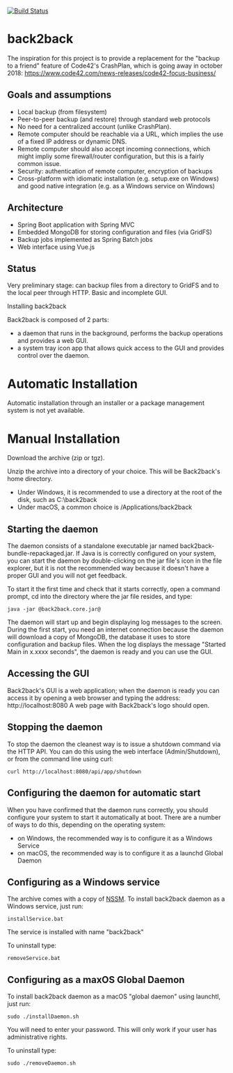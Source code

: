 [![Build Status](https://travis-ci.org/ogerardin/back2back.svg?branch=master)](https://travis-ci.org/ogerardin/back2back)

back2back
=========

The inspiration for this project is to provide a replacement for the "backup to a friend" feature of Code42's CrashPlan,
which is going away in october 2018: https://www.code42.com/news-releases/code42-focus-business/


Goals and assumptions
-----
- Local backup (from filesystem)
- Peer-to-peer backup (and restore) through standard web protocols
- No need for a centralized account (unlike CrashPlan). 
- Remote computer should be reachable via a URL, which implies the use of a fixed IP address or dynamic DNS. 
- Remote computer should also accept incoming connections, which might impliy some firewall/router configuration, 
but this is a fairly common issue.  
- Security: authentication of remote computer, encryption of backups 
- Cross-platform with idiomatic installation (e.g. setup.exe on Windows) and good native integration (e.g. as a Windows 
service on Windows)


Architecture
------------
- Spring Boot application with Spring MVC
- Embedded MongoDB for storing configuration and files (via GridFS)
- Backup jobs implemented as Spring Batch jobs
- Web interface using Vue.js


Status
------
Very preliminary stage: can backup files from a directory to GridFS and to the local peer through HTTP. Basic and 
incomplete GUI. 

 Installing back2back


Back2back is composed of 2 parts:
* a daemon that runs in the background, performs the backup operations and provides a web GUI.
* a system tray icon app that allows quick access to the GUI and provides control over the daemon.

Automatic Installation
======================
Automatic installation through an installer or a package management system is not yet available.

Manual Installation
===================
Download the archive (zip or tgz).

Unzip the archive into a directory of your choice. This will be Back2back's home directory.
* Under Windows, it is recommended to use a directory at the root of the disk, such as C:\back2back
* Under macOS, a common choice is /Applications/back2back

Starting the daemon
-------------------
The daemon consists of a standalone executable jar named back2back-bundle-repackaged.jar. If Java is is correctly 
configured on your system, you can start the daemon by double-clicking on the jar file's icon in the file explorer, but 
it is not the recommended way because it doesn't have a proper GUI and you will not get feedback.

To start it the first time and check that it starts correctly, open a command prompt, cd into the directory where the
jar file resides, and type:

    java -jar @back2back.core.jar@

The daemon will start up and begin displaying log messages to the screen.
During the first start, you need an internet connection because the daemon will download a copy of MongoDB, the database
it uses to store configuration and backup files.
When the log displays the message "Started Main in x.xxxx seconds", the daemon is ready and you can use the GUI.

Accessing the GUI
-----------------
Back2back's GUI is a web application; when the daemon is ready you can access it by opening a web browser and typing
the address: http://localhost:8080
A web page with Back2back's logo should open.

Stopping the daemon
-------------------
To stop the daemon the cleanest way is to issue a shutdown command via the HTTP API. You can do this using
the web interface (Admin/Shutdown), or from the command line using curl:

    curl http://localhost:8080/api/app/shutdown

Configuring the daemon for automatic start
------------------------------------------
When you have confirmed that the daemon runs correctly, you should configure your system to start it automatically at
boot. There are a number of ways to do this, depending on the operating system:
* on Windows, the recommended way is to configure it as a Windows Service
* on macOS, the recommended way is to configure it as a launchd Global Daemon

Configuring as a Windows service
--------------------------------
The archive comes with a copy of [NSSM](http://nssm.cc).
To install back2back daemon as a Windows service, just run:

    installService.bat

The service is installed with name "back2back"

To uninstall type:

    removeService.bat


Configuring as a maxOS Global Daemon
------------------------------------
To install back2back daemon as a macOS "global daemon" using launchtl, just run:

    sudo ./installDaemon.sh

You will need to enter your password. This will only work if your user has administrative rights.

To uninstall type:

    sudo ./removeDaemon.sh








